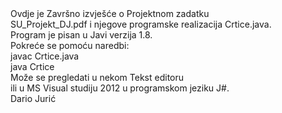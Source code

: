 <html>


<head id=""opish"">
<div >
<title >

<h4 style="color:#0000FF"><center>Strojno učenje </center></h4>
<h5><center> Projektni zadatak </center> </h5>
</title>
</div>
</head>


<body id="opisb">
<h7>
  Ovdje je Završno izvješće o Projektnom zadatku 
 <br>  SU_Projekt_DJ.pdf i njegove programske realizacija Crtice.java.
 <br>  Program je pisan u Javi verzija 1.8.
 <br>  Pokreće se pomoću naredbi:
 <br>  javac Crtice.java
 <br>  java  Crtice
 <br>  Može se pregledati u nekom Tekst editoru 
 <br>  ili u MS Visual studiju 2012 u programskom jeziku J#.
 <br>  Dario Jurić
 </h7>
</body>

</html>
